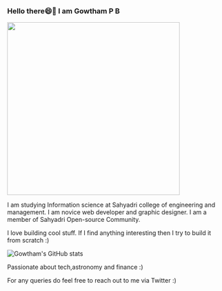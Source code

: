 ### Hello there😄👋 I am Gowtham P B
<div></div><div><img src="https://www.bing.com/th/id/OGC.3ccff8c4b2443d93811eac9b2fd56f11?pid=1.7&rurl=https%3a%2f%2fmedia.giphy.com%2fmedia%2fzjMzwz24dr368%2fgiphy.gif&ehk=PTTrBX3t6IJUwwSv2s4KJfji%2ff3a4Qrtmxyh3O7oxkY%3d" width="400px"></div>

<!--
**Gowtham-P-B/Gowtham-P-B** is a ✨ _special_ ✨ repository because its `README.md` (this file) appears on your GitHub profile.-->
I am studying Information science at Sahyadri college of engineering and management. I am novice web developer and graphic designer. I am a member of Sahyadri Open-source Community.

I love building cool stuff.
If I find anything interesting then I try to build it from scratch :)

![Gowtham's GitHub stats](https://github-readme-stats.vercel.app/api?username=GowthamPB&show_icons=true&theme=outrun)

Passionate about tech,astronomy and finance :)

For any queries do feel free to reach out to me via Twitter :)

